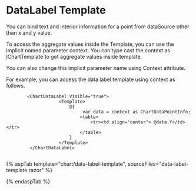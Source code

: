 <!-- markdownlint-disable MD036 -->

# DataLabel Template

You can bind text and interior information for a point from dataSource other than x and y value.

To access the aggregate values inside the Template, you can use the implicit named parameter context. You can type cast the context as IChartTemplate to get aggregate values inside template.

You can also change this implicit parameter name using Context attribute.

For example, you can access the data label template using context as follows.

```razor
        <ChartDataLabel Visible="true">
                    <Template>
                        @{
                             var data = context as ChartDataPointInfo;
                            <table>
                                <tr><td align="center"> @data.Y</td></tr>
                            </table>
                        }
                    </Template>
         </ChartDataLabel>
  
```

{% aspTab template="chart/data-label-template", sourceFiles="data-label-template.razor" %}

{% endaspTab %}